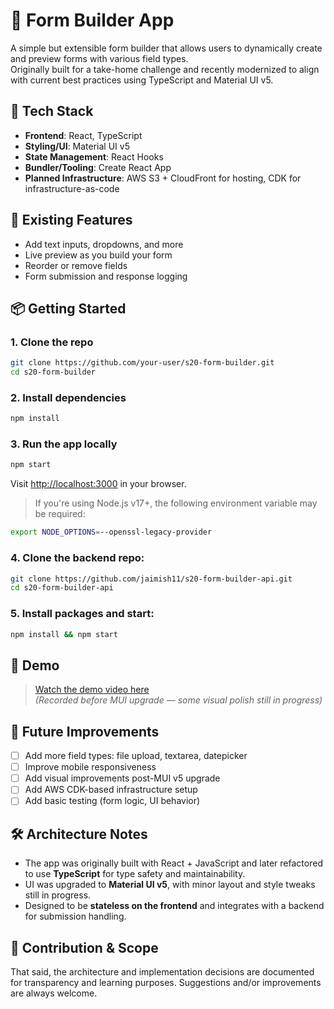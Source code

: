 # 🧱 Form Builder App

A simple but extensible form builder that allows users to dynamically create and preview forms with various field types.  
Originally built for a take-home challenge and recently modernized to align with current best practices using TypeScript and Material UI v5.

## 🚀 Tech Stack

- **Frontend**: React, TypeScript
- **Styling/UI**: Material UI v5
- **State Management**: React Hooks
- **Bundler/Tooling**: Create React App
- **Planned Infrastructure**: AWS S3 + CloudFront for hosting, CDK for infrastructure-as-code

## 🧩 Existing Features

- Add text inputs, dropdowns, and more
- Live preview as you build your form
- Reorder or remove fields
- Form submission and response logging

## 📦 Getting Started

### 1. Clone the repo

```bash
git clone https://github.com/your-user/s20-form-builder.git
cd s20-form-builder
```

### 2. Install dependencies

```bash
npm install
```

### 3. Run the app locally

```bash
npm start
```

Visit [http://localhost:3000](http://localhost:3000) in your browser.

> If you're using Node.js v17+, the following environment variable may be required:

```bash
export NODE_OPTIONS=--openssl-legacy-provider
```

### 4. Clone the backend repo:

```bash
git clone https://github.com/jaimish11/s20-form-builder-api.git
cd s20-form-builder-api
```

### 5. Install packages and start:

```bash
npm install && npm start
```

## 🎥 Demo

> [Watch the demo video here](https://www.loom.com/share/66dfb5a20d22447eb1e4f6fdf522107c?sid=e6125760-27e2-4cec-8e11-62d7af87cba2)  
> _(Recorded before MUI upgrade — some visual polish still in progress)_

## 🔭 Future Improvements

- [ ] Add more field types: file upload, textarea, datepicker
- [ ] Improve mobile responsiveness
- [ ] Add visual improvements post-MUI v5 upgrade
- [ ] Add AWS CDK-based infrastructure setup
- [ ] Add basic testing (form logic, UI behavior)

## 🛠️ Architecture Notes

- The app was originally built with React + JavaScript and later refactored to use **TypeScript** for type safety and maintainability.
- UI was upgraded to **Material UI v5**, with minor layout and style tweaks still in progress.
- Designed to be **stateless on the frontend** and integrates with a backend for submission handling.

## 🤝 Contribution & Scope

That said, the architecture and implementation decisions are documented for transparency and learning purposes. Suggestions and/or improvements are always welcome.
